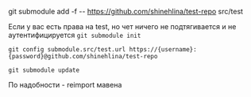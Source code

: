 git submodule add -f -- https://github.com/shinehlina/test-repo src/test


Если у вас есть права на test, но чет ничего не подтягивается и не аутентифицируется
`git submodule init`

`git config submodule.src/test.url https://{username}:{password}@github.com/shinehlina/test-repo`

`git submodule update`

По надобности - reimport мавена